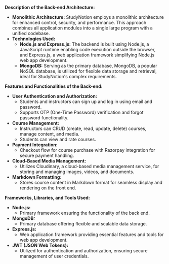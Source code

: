 **Description of the Back-end Architecture:**
- **Monolithic Architecture:** StudyNotion employs a monolithic architecture for enhanced control, security, and performance. This approach combines all application modules into a single large program with a unified codebase.
- **Technologies Used:**
  - **Node.js and Express.js:** The backend is built using Node.js, a JavaScript runtime enabling code execution outside the browser, and Express.js, a web application framework simplifying Node.js web app development.
  - **MongoDB:** Serving as the primary database, MongoDB, a popular NoSQL database, is utilized for flexible data storage and retrieval, ideal for StudyNotion's complex requirements.

**Features and Functionalities of the Back-end:**
- **User Authentication and Authorization:**
  - Students and instructors can sign up and log in using email and password.
  - Supports OTP (One-Time Password) verification and forgot password functionality.
- **Course Management:**
  - Instructors can CRUD (create, read, update, delete) courses, manage content, and media.
  - Students can view and rate courses.
- **Payment Integration:**
  - Checkout flow for course purchase with Razorpay integration for secure payment handling.
- **Cloud-Based Media Management:**
  - Utilizes Cloudinary, a cloud-based media management service, for storing and managing images, videos, and documents.
- **Markdown Formatting:**
  - Stores course content in Markdown format for seamless display and rendering on the front end.

**Frameworks, Libraries, and Tools Used:**
- **Node.js:**
  - Primary framework ensuring the functionality of the back end.
- **MongoDB:**
  - Primary database offering flexible and scalable data storage.
- **Express.js:**
  - Web application framework providing essential features and tools for web app development.
- **JWT (JSON Web Tokens):**
  - Utilized for authentication and authorization, ensuring secure management of user credentials.
